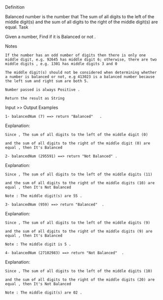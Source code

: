 Definition

Balanced number is the number that The sum of all digits to the left of the middle digit(s) and the sum of all digits to the right of the middle digit(s) are equal.
Task

Given a number, Find if it is Balanced or not .

Notes

    If the number has an odd number of digits then there is only one middle digit, e.g. 92645 has middle digit 6; otherwise, there are two middle digits , e.g. 1301 has middle digits 3 and 0

    The middle digit(s) should not be considered when determining whether a number is balanced or not, e.g 413023 is a balanced number because the left sum and right sum are both 5.

    Number passed is always Positive .

    Return the result as String

Input >> Output Examples
```
1- balancedNum (7) ==> return "Balanced"   .
```
Explanation:

    Since , The sum of all digits to the left of the middle digit (0)

    and the sum of all digits to the right of the middle digit (0) are equal , then It's Balanced
```
2- balancedNum (295591) ==> return "Not Balanced" .
```
Explanation:

    Since , The sum of all digits to the left of the middle digits (11)

    and the sum of all digits to the right of the middle digits (10) are equal , then It's Not Balanced

    Note : The middle digit(s) are 55 .
```
3- balancedNum (959) ==> return "Balanced"  .
```
Explanation:

    Since , The sum of all digits to the left of the middle digits (9)

    and the sum of all digits to the right of the middle digits (9) are equal , then It's Balanced

    Note : The middle digit is 5 .
```
4- balancedNum (27102983) ==> return "Not Balanced"  .
```
Explanation:

    Since , The sum of all digits to the left of the middle digits (10)

    and the sum of all digits to the right of the middle digits (20) are equal , then It's Not Balanced

    Note : The middle digit(s) are 02 .
